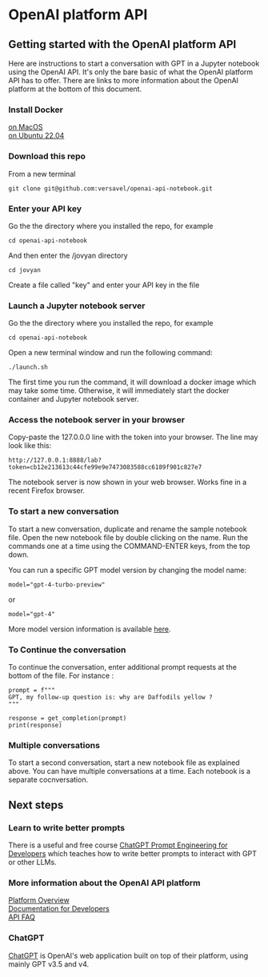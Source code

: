 # OpenAI platform API

## Getting started with the OpenAI platform API
Here are instructions to start a conversation with GPT in a Jupyter notebook using the OpenAI API. It's only the bare basic of what the OpenAI platform API has to offer. There are links to more information about the OpenAI platform at the bottom of this document.

### Install Docker 
[on MacOS](install_docker_macos.md)  
[on Ubuntu 22.04](install_docker_ubuntu.md)

### Download this repo
From a new terminal
```
git clone git@github.com:versavel/openai-api-notebook.git
```
### Enter your API key
Go the the directory where you installed the repo, for example
```
cd openai-api-notebook
```
And then enter the /jovyan directory
```
cd jovyan
```
Create a file called "key" and enter your API key in the file

### Launch a Jupyter notebook server
Go the the directory where you installed the repo, for example
```
cd openai-api-notebook
```
Open a new terminal window and run the following command:
```
./launch.sh
```
The first time you run the command, it will download a docker image which may take some time. Otherwise, it will immediately start the docker container and Jupyter notebook server.

### Access the notebook server in your browser
Copy-paste the 127.0.0.0 line with the token into your browser. The line may look like this:
```
http://127.0.0.1:8888/lab?token=cb12e213613c44cfe99e9e7473083588cc6189f901c827e7
```
The notebook server is now shown in your web browser. Works fine in a recent Firefox browser.

### To start a new conversation
To start a new conversation, duplicate and rename the sample notebook file. Open the new notebook file by double clicking on the name. Run the commands one at a time using the COMMAND-ENTER keys, from the top down.   

You can run a specific GPT model version by changing the model name:
```
model="gpt-4-turbo-preview"
```
or
```
model="gpt-4"
```
More model version information is available [here](https://platform.openai.com/docs/models/gpt-4-and-gpt-4-turbops://platform.openai.com/docs/models/gpt-4-and-gpt-4-turbo).  


### To Continue the conversation
To continue the conversation, enter additional prompt requests at the bottom of the file. For instance :
```
prompt = f"""
GPT, my follow-up question is: why are Daffodils yellow ?
"""

response = get_completion(prompt)
print(response)
```

### Multiple conversations
To start a second conversation, start a new notebook file as explained above. You can have multiple conversations at a time. Each notebook is a separate cocnversation.

## Next steps

### Learn to write better prompts
There is a useful and free course [ChatGPT Prompt Engineering for Developers](https://www.deeplearning.ai/short-courses/chatgpt-prompt-engineering-for-developers/) which teaches how to write better prompts to interact with GPT or other LLMs.

### More information about the OpenAI API platform

[Platform Overview](https://openai.com/product)  
[Documentation for Developers](https://platform.openai.com/overview)  
[API FAQ](https://help.openai.com/en/collections/3675931-api)  

### ChatGPT
[ChatGPT](https://chat.openai.com/) is OpenAI's web application built on top of their platform, using mainly GPT v3.5 and v4.